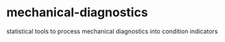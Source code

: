 mechanical-diagnostics
======================

statistical tools to process mechanical diagnostics into condition indicators
